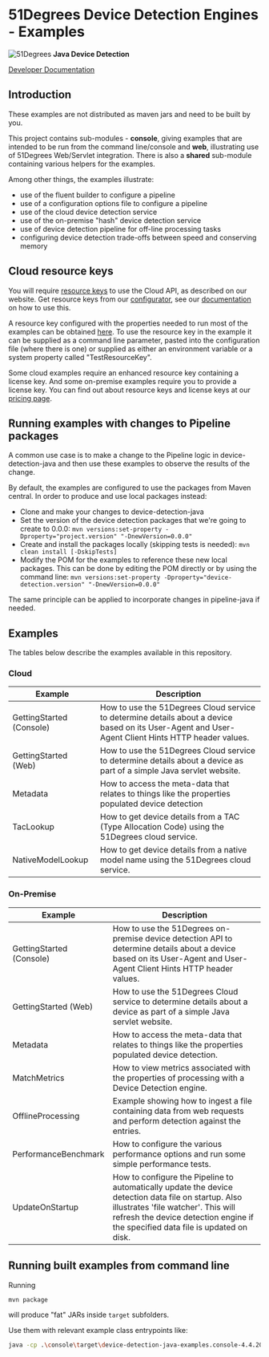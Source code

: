 # 51Degrees Device Detection Engines - Examples

![51Degrees](https://51degrees.com/img/logo.png?utm_source=github&utm_medium=repository&utm_content=readme_main&utm_campaign=java-open-source "Data rewards the curious") **Java Device Detection**

[Developer Documentation](https://51degrees.com/device-detection-java/index.html?utm_source=github&utm_medium=repository&utm_content=documentation&utm_campaign=java-open-source "developer documentation")

## Introduction

These examples are not distributed as maven jars and need to be built by you.

This project contains sub-modules - **console**, giving examples that are intended 
to be run from the command line/console and **web**, illustrating use
of 51Degrees Web/Servlet integration. There is also a **shared** sub-module
containing various helpers for the examples.

Among other things, the examples illustrate:
- use of the fluent builder to configure a pipeline
- use of a configuration options file to configure a pipeline
- use of the cloud device detection service
- use of the on-premise "hash" device detection service
- use of device detection pipeline for off-line processing tasks
- configuring device detection trade-offs between speed and conserving memory

## Cloud resource keys

You will require [resource keys](https://51degrees.com/documentation/_info__resource_keys.html)
to use the Cloud API, as described on our website. Get resource keys from
our [configurator](https://configure.51degrees.com/), see our [documentation](https://51degrees.com/documentation/_concepts__configurator.html) on
how to use this.
 
A resource key configured with the properties needed
to run most of the examples can be obtained [here](https://configure.51degrees.com/jqz435Nc). 
To use the resource key in the example it can be supplied as a
command line parameter, pasted into the configuration file (where there is one)
or supplied as either an environment variable or a system
property called "TestResourceKey".

Some cloud examples require an enhanced resource key containing a license key. And some
on-premise examples require you to provide a license key. You can find out about 
resource keys and license keys at our [pricing page](https://51degrees.com/pricing). 

## Running examples with changes to Pipeline packages

A common use case is to make a change to the Pipeline logic in
device-detection-java and then use these examples to observe the results of the
change.

By default, the examples are configured to use the packages from Maven central.
In order to produce and use local packages instead:

- Clone and make your changes to device-detection-java
- Set the version of the device detection packages that we're going to create to 0.0.0:
  `mvn versions:set-property -Dproperty="project.version" "-DnewVersion=0.0.0"`
- Create and install the packages locally (skipping tests is needed):
  `mvn clean install [-DskipTests]`
- Modify the POM for the examples to reference these new local packages. This can
  be done by editing the POM directly or by using the command line:
  `mvn versions:set-property -Dproperty="device-detection.version" "-DnewVersion=0.0.0"`

The same principle can be applied to incorporate changes in pipeline-java if needed.

## Examples

The tables below describe the examples available in this repository.

### Cloud

| Example                                | Description                                                                                                                                        |
|----------------------------------------|----------------------------------------------------------------------------------------------------------------------------------------------------|
| GettingStarted (Console)               | How to use the 51Degrees Cloud service to determine details about a device based on its User-Agent and User-Agent Client Hints HTTP header values. |
| GettingStarted (Web)                   | How to use the 51Degrees Cloud service to determine details about a device as part of a simple Java servlet website.                               |
| Metadata                               | How to access the meta-data that relates to things like the properties populated device detection                                                  |
| TacLookup                              | How to get device details from a TAC (Type Allocation Code) using the 51Degrees cloud service.                                                     |
| NativeModelLookup                      | How to get device details from a native model name using the 51Degrees cloud service.                                                              |

### On-Premise

| Example                  | Description                                                                                                                                                                                                                    |
|--------------------------|--------------------------------------------------------------------------------------------------------------------------------------------------------------------------------------------------------------------------------|
| GettingStarted (Console) | How to use the 51Degrees on-premise device detection API to determine details about a device based on its User-Agent and User-Agent Client Hints HTTP header values.                                                           |
| GettingStarted (Web)     | How to use the 51Degrees Cloud service to determine details about a device as part of a simple Java servlet website.                                                                                                           |
| Metadata                 | How to access the meta-data that relates to things like the properties populated device detection.                                                                                                                             |
| MatchMetrics             | How to view metrics associated with the properties of processing with a Device Detection engine.                                                                                                                               |
| OfflineProcessing        | Example showing how to ingest a file containing data from web requests and perform detection against the entries.                                                                                                              |
| PerformanceBenchmark     | How to configure the various performance options and run some simple performance tests.                                                                                                                                        |
| UpdateOnStartup          | How to configure the Pipeline to automatically update the device detection data file on startup. Also illustrates 'file watcher'. This will refresh the device detection engine if the specified data file is updated on disk. |

## Running built examples from command line

Running

```bash
mvn package
```

will produce "fat" JARs inside `target` subfolders.

Use them with relevant example class entrypoints like:

```bash
java -cp .\console\target\device-detection-java-examples.console-4.4.20-jar-with-dependencies.jar fiftyone.devicedetection.examples.console.OfflineProcessing
```
